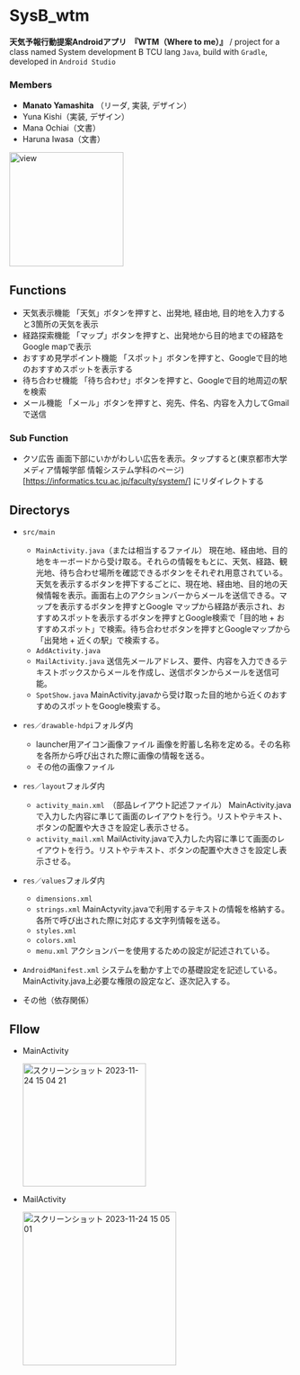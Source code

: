 # SysB_wtm

**天気予報行動提案Androidアプリ　『WTM（Where to me）』** / 
project for a class named System development B TCU
lang `Java`, build with `Gradle`, developed in `Android Studio`

### Members
* **Manato Yamashita** （リーダ, 実装, デザイン）
* Yuna Kishi（実装, デザイン）
* Mana Ochiai（文書）
* Haruna Iwasa（文書）

<img width="203" alt="view" src="https://github.com/ManatoYamashita/SysB_wtm/assets/95745485/ffc3c907-aab4-4bd6-8922-60256c69eda9">

## Functions
* 天気表示機能
  「天気」ボタンを押すと、出発地, 経由地, 目的地を入力すると3箇所の天気を表示
* 経路探索機能
  「マップ」ボタンを押すと、出発地から目的地までの経路をGoogle mapで表示
* おすすめ見学ポイント機能
  「スポット」ボタンを押すと、Googleで目的地のおすすめスポットを表示する
* 待ち合わせ機能
  「待ち合わせ」ボタンを押すと、Googleで目的地周辺の駅を検索
* メール機能
  「メール」ボタンを押すと、宛先、件名、内容を入力してGmailで送信

### Sub Function
* クソ広告
  画面下部にいかがわしい広告を表示。タップすると(東京都市大学 メディア情報学部 情報システム学科のページ)[https://informatics.tcu.ac.jp/faculty/system/] にリダイレクトする
  
## Directorys

  * `src/main`
    * `MainActivity.java`（または相当するファイル）
      現在地、経由地、目的地をキーボードから受け取る。それらの情報をもとに、天気、経路、観光地、待ち合わせ場所を確認できるボタンをそれぞれ用意されている。天気を表示するボタンを押下するごとに、現在地、経由地、目的地の天候情報を表示。画面右上のアクションバーからメールを送信できる。マップを表示するボタンを押すとGoogle マップから経路が表示され、おすすめスポットを表示するボタンを押すとGoogle検索で「目的地 + おすすめスポット」で検索。待ち合わせボタンを押すとGoogleマップから「出発地 + 近くの駅」で検索する。
    * `AddActivity.java`
    * `MailActivity.java`
      送信先メールアドレス、要件、内容を入力できるテキストボックスからメールを作成し、送信ボタンからメールを送信可能。
    * `SpotShow.java`
      MainActivity.javaから受け取った目的地から近くのおすすめのスポットをGoogle検索する。
  
  * `res／drawable-hdpi`フォルダ内
    * launcher用アイコン画像ファイル
      画像を貯蓄し名称を定める。その名称を各所から呼び出された際に画像の情報を送る。
    * その他の画像ファイル
  
  * `res／layout`フォルダ内
    * `activity_main.xml`　（部品レイアウト記述ファイル）
      MainActivity.javaで入力した内容に準じて画面のレイアウトを行う。リストやテキスト、ボタンの配置や大きさを設定し表示させる。
    * `activity_mail.xml`
      MailActivity.javaで入力した内容に準じて画面のレイアウトを行う。リストやテキスト、ボタンの配置や大きさを設定し表示させる。
  
  * `res／values`フォルダ内
    * `dimensions.xml`
    * `strings.xml`
      MainActyvity.javaで利用するテキストの情報を格納する。各所で呼び出された際に対応する文字列情報を送る。
    * `styles.xml`
    * `colors.xml`
    * `menu.xml`
      アクションバーを使用するための設定が記述されている。
  
* `AndroidManifest.xml`
    システムを動かす上での基礎設定を記述している。 MainActivity.java上必要な権​限の設定など、逐次記入する。
  
* その他（依存関係）

## Fllow 
* MainActivity

  <img width="219" alt="スクリーンショット 2023-11-24 15 04 21" src="https://github.com/ManatoYamashita/SysB_wtm/assets/95745485/d67a153a-e24f-4766-82b7-abef02acdfd2">

* MailActivity

  <img width="273" alt="スクリーンショット 2023-11-24 15 05 01" src="https://github.com/ManatoYamashita/SysB_wtm/assets/95745485/950c42fd-d21b-4464-af61-25cb30d6d214">
